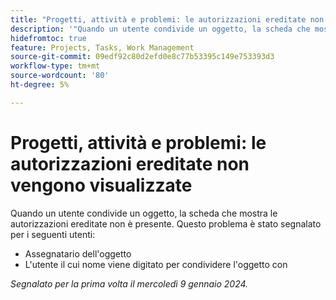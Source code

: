 ```yaml
---
title: "Progetti, attività e problemi: le autorizzazioni ereditate non vengono visualizzate"
description: '"Quando un utente condivide un oggetto, la scheda che mostra le autorizzazioni ereditate non è presente. ”'
hidefromtoc: true
feature: Projects, Tasks, Work Management
source-git-commit: 09edf92c80d2efd0e8c77b53395c149e753393d3
workflow-type: tm+mt
source-wordcount: '80'
ht-degree: 5%

---
```



# Progetti, attività e problemi: le autorizzazioni ereditate non vengono visualizzate

Quando un utente condivide un oggetto, la scheda che mostra le autorizzazioni ereditate non è presente. Questo problema è stato segnalato per i seguenti utenti:

* Assegnatario dell&#39;oggetto
* L&#39;utente il cui nome viene digitato per condividere l&#39;oggetto con

_Segnalato per la prima volta il mercoledì 9 gennaio 2024._


